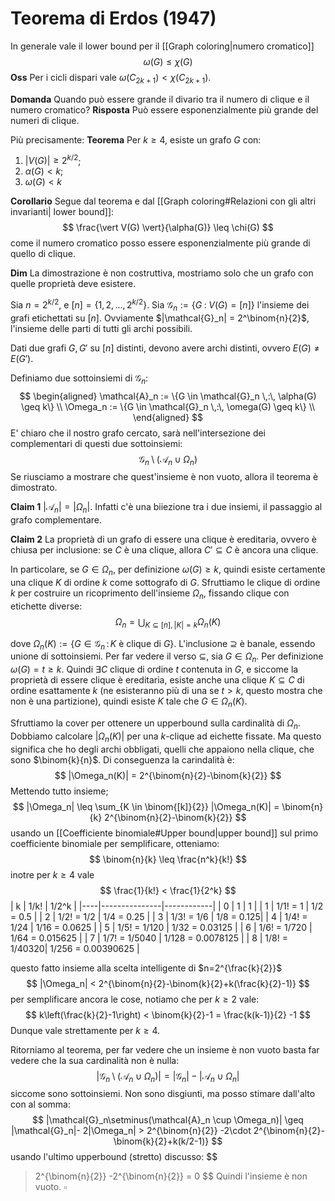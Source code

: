 # Teorema di Erdos (1947)
In generale vale il lower bound per il [[Graph coloring|numero cromatico]]
$$
\omega(G) \leq \chi(G)
$$
**Oss** Per i cicli dispari vale $\omega(C_{2k+1}) < \chi(C_{2k+1})$.

**Domanda** Quando può essere grande il divario tra il numero di clique e il numero cromatico?
**Risposta** Può essere esponenzialmente più grande del numeri di clique.

Più precisamente:
**Teorema**
Per $k \geq 4$, esiste un grafo $G$ con:
1. $\vert V(G)\vert \geq 2^{k/2}$;
2. $\alpha(G) < k$;
3. $\omega(G) < k$

**Corollario**
Segue dal teorema e dal [[Graph coloring#Relazioni con gli altri invarianti| lower bound]]:
$$
\frac{\vert V(G) \vert}{\alpha(G)} \leq \chi(G)
$$
come il numero cromatico posso essere esponenzialmente più grande di quello di clique.

**Dim** La dimostrazione è non costruttiva, mostriamo solo che un grafo con quelle proprietà deve esistere.

Sia $n = 2^{k/2}$, e $[n] = \{1,2,\dots, 2^{k/2}\}$.
Sia $\mathcal{G}_n := \{ G \;:\; V(G) = [n]\}$ l'insieme dei grafi etichettati su $[n]$.
Ovviamente $|\mathcal{G}_n| = 2^\binom{n}{2}$, l'insieme delle parti di tutti gli archi possibili.  

Dati due grafi $G,G'$ su $[n]$ distinti, devono avere archi distinti, ovvero $E(G)\neq E(G')$.

Definiamo due sottoinsiemi di $\mathcal{G}_n$:
 $$
 \begin{aligned}
 \mathcal{A}_n := \{G \in \mathcal{G}_n \,:\, \alpha(G) \geq k\} \\
  \Omega_n := \{G \in \mathcal{G}_n \,:\, \omega(G) \geq k\} \\
 \end{aligned}
$$
E' chiaro che il nostro grafo cercato, sarà nell'intersezione dei complementari di questi due sottoinsiemi:
$$
\mathcal{G}_n \setminus(\mathcal{A}_n \cup \Omega_n)
$$
Se riusciamo a mostrare che quest'insieme è non vuoto, allora il teorema è dimostrato.

**Claim 1** $|\mathcal{A}_n| = |\Omega_n|$. Infatti c'è una biiezione tra i due insiemi, il passaggio al grafo complementare.

**Claim 2** La proprietà di un grafo di essere una clique è ereditaria, ovvero è chiusa per inclusione: se $C$ è una clique, allora $C' \subseteq C$ è ancora una clique.

In particolare, se $G \in \Omega_n$, per definizione $\omega(G) \geq k$, quindi esiste certamente una clique $K$ di ordine  $k$ come sottografo di $G$. 
Sfruttiamo le clique di ordine $k$ per costruire un ricoprimento dell'insieme $\Omega_n$, fissando clique con etichette diverse:
$$
\Omega_n = \bigcup_{K \subseteq [n], |K|=k} \Omega_n(K)
$$

dove $\Omega_n(K) := \{G \in \mathcal{G}_n \,:\, K \text{ è clique di } G\}$.
L'inclusione $\supseteq$ è banale, essendo unione di sottoinsiemi.
Per far vedere il verso $\subseteq$, sia $G \in \Omega_n$. Per definizione $\omega(G) =t \geq k$. Quindi $\exists C$ clique di ordine $t$ contenuta in $G$, e siccome la proprietà di essere clique è ereditaria, esiste anche una clique $K \subseteq C$ di ordine esattamente $k$ (ne esisteranno più di una se $t > k$, questo mostra che non è una partizione), quindi esiste $K$ tale che $G \in \Omega_n(K)$.

Sfruttiamo la cover per ottenere un upperbound sulla cardinalità di $\Omega_n$. Dobbiamo calcolare $|\Omega_n(K)|$ per una $k$-clique ad eichette fissate. Ma questo significa che ho degli archi obbligati, quelli che appaiono nella clique, che sono $\binom{k}{n}$. Di conseguenza la carindalità è:
$$
|\Omega_n(K)| = 2^{\binom{n}{2}-\binom{k}{2}}
$$
Mettendo tutto insieme;
$$
|\Omega_n| \leq \sum_{K \in \binom{[k]}{2}} |\Omega_n(K)| = \binom{n}{k} 2^{\binom{n}{2}-\binom{k}{2}} 
$$
usando un [[Coefficiente binomiale#Upper bound|upper bound]] sul primo coefficiente binomiale per semplificare, otteniamo:
$$
\binom{n}{k} \leq \frac{n^k}{k!}
$$
inotre per $k\geq 4$ vale
$$
\frac{1}{k!} < \frac{1}{2^k}
$$
| k  | 1/k!          | 1/2^k      |
|----|---------------|------------|
| 0  | 1             | 1          |
| 1  | 1/1! = 1      | 1/2 = 0.5  |
| 2  | 1/2! = 1/2    | 1/4 = 0.25 |
| 3  | 1/3! = 1/6    | 1/8 = 0.125|
| 4  | 1/4! = 1/24   | 1/16 = 0.0625 |
| 5  | 1/5! = 1/120  | 1/32 = 0.03125 |
| 6  | 1/6! = 1/720  | 1/64 = 0.015625 |
| 7  | 1/7! = 1/5040 | 1/128 = 0.0078125 |
| 8  | 1/8! = 1/40320| 1/256 = 0.00390625 |

questo fatto insieme alla scelta intelligente di $n=2^{\frac{k}{2}}$
$$
|\Omega_n| < 2^{\binom{n}{2}-\binom{k}{2}+k(\frac{k}{2}-1)}
$$
per semplificare ancora le cose, notiamo che per $k \geq 2$ vale:
$$
k\left(\frac{k}{2}-1\right) < \binom{k}{2}-1 = \frac{k(k-1)}{2} -1
$$
Dunque vale strettamente per $k \geq 4$.

Ritorniamo al teorema, per far vedere che un insieme è non vuoto basta far vedere che la sua cardinalità non è nulla:
$$
|\mathcal{G}_n\setminus(\mathcal{A}_n \cup \Omega_n)| = |\mathcal{G}_n| - |\mathcal{A}_n \cup \Omega_n|
$$
siccome sono sottoinsiemi. Non sono disgiunti, ma posso stimare dall'alto con al somma:
$$
|\mathcal{G}_n\setminus(\mathcal{A}_n \cup \Omega_n)| \geq |\mathcal{G}_n|- 2|\Omega_n| > 2^{\binom{n}{2}} -2\cdot 2^{\binom{n}{2}-\binom{k}{2}+k(k/2-1)}
$$
usando l'ultimo upperbound (stretto) discusso:
$$
> 2^{\binom{n}{2}} -2^{\binom{n}{2}} = 0
$$
Quindi l'insieme è non vuoto. $\square$ 

